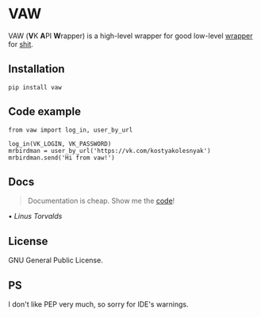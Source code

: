 # VAW

VAW (**V**K **A**PI **W**rapper) is a high-level wrapper for good low-level [wrapper](https://github.com/python273/vk_api) for [shit](https://vk.com/dev/methods).

## Installation

	pip install vaw

## Code example

	from vaw import log_in, user_by_url

	log_in(VK_LOGIN, VK_PASSWORD)
	mrbirdman = user_by_url('https://vk.com/kostyakolesnyak')
	mrbirdman.send('Hi from vaw!')

## Docs

> Documentation is cheap. Show me the [code](https://github.com/mrbirdman2000/vk_api_wrap/blob/master/vaw.py
)!

• *Linus Torvalds*

## License

GNU General Public License.

## PS

I don't like PEP very much, so sorry for IDE's warnings.
